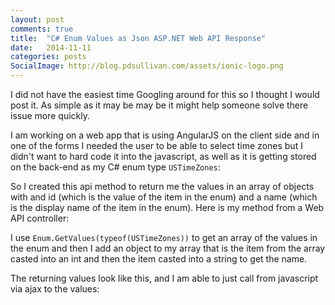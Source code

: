 ```yaml
---
layout: post
comments: true
title:  "C# Enum Values as Json ASP.NET Web API Response"
date:   2014-11-11
categories: posts
SocialImage: http://blog.pdsullivan.com/assets/ionic-logo.png
---
```


I did not have the easiest time Googling around for this so I thought I would post it. As simple as it may be may be it might help someone solve there issue more quickly.

I am working on a web app that is using AngularJS on the client side and in one of the forms I needed the user to be able to select time zones but I didn't want to hard code it into the javascript, as well as it is getting stored on the back-end as my C# enum type `USTimeZones`:

<script src="https://gist.github.com/pdsullivan/fdea11f369ac4ecc48a6.js"></script>

So I created this api method to return me the values in an array of objects with and id (which is the value of the item in the enum) and a name (which is the display name of the item in the enum). Here is my method from a Web API controller:

<script src="https://gist.github.com/pdsullivan/07b8fbee1e7667a7ae2e.js"></script>

I use `Enum.GetValues(typeof(USTimeZones))` to get an array of the values in the enum and then I add an object to my array that is the item from the array casted into an int and then the item casted into a string to get the name.

The returning values look like this, and I am able to just call from javascript via ajax to the values:

<script src="https://gist.github.com/pdsullivan/546d46d30567ccaa7f6e.js"></script>

